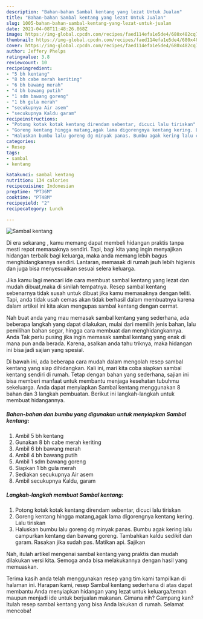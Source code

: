 ```yaml
---
description: "Bahan-bahan Sambal kentang yang lezat Untuk Jualan"
title: "Bahan-bahan Sambal kentang yang lezat Untuk Jualan"
slug: 1005-bahan-bahan-sambal-kentang-yang-lezat-untuk-jualan
date: 2021-04-08T11:48:26.868Z
image: https://img-global.cpcdn.com/recipes/faed114efa1e5de4/680x482cq70/sambal-kentang-foto-resep-utama.jpg
thumbnail: https://img-global.cpcdn.com/recipes/faed114efa1e5de4/680x482cq70/sambal-kentang-foto-resep-utama.jpg
cover: https://img-global.cpcdn.com/recipes/faed114efa1e5de4/680x482cq70/sambal-kentang-foto-resep-utama.jpg
author: Jeffery Phelps
ratingvalue: 3.8
reviewcount: 10
recipeingredient:
- "5 bh kentang"
- "8 bh cabe merah keriting"
- "6 bh bawang merah"
- "4 bh bawang putih"
- "1 sdm bawang goreng"
- "1 bh gula merah"
- "secukupnya Air asem"
- "secukupnya Kaldu garam"
recipeinstructions:
- "Potong kotak kotak kentang direndam sebentar, dicuci lalu tiriskan"
- "Goreng kentang hingga matang,agak lama digorengnya kentang kering. Lalu tiriskan"
- "Haluskan bumbu lalu goreng dg minyak panas. Bumbu agak kering lalu campurkan kentang dan bawang goreng. Tambahkan kaldu sedikit dan garam. Rasakan jika sudah pas. Matikan api. Sajikan"
categories:
- Resep
tags:
- sambal
- kentang

katakunci: sambal kentang 
nutrition: 134 calories
recipecuisine: Indonesian
preptime: "PT36M"
cooktime: "PT48M"
recipeyield: "2"
recipecategory: Lunch

---
```



![Sambal kentang](https://img-global.cpcdn.com/recipes/faed114efa1e5de4/680x482cq70/sambal-kentang-foto-resep-utama.jpg)

Di era  sekarang , kamu memang dapat membeli hidangan praktis tanpa mesti repot memasaknya sendiri. Tapi, bagi kita yang ingin menyajikan hidangan terbaik bagi keluarga, maka anda memang lebih bagus menghidangkannya sendiri. Lantaran, memasak di rumah jauh lebih higienis dan juga bisa menyesuaikan sesuai selera keluarga.

Jika kamu lagi mencari ide cara membuat sambal kentang yang lezat dan mudah dibuat,maka di sinilah tempatnya. Resep sambal kentang  sebenarnya tidak susah untuk dibuat jika kamu memasaknya dengan teliti. Tapi, anda tidak usah cemas akan tidak berhasil dalam membuatnya 
karena dalam artikel ini kita akan mengupas sambal kentang dengan cermat.  



Nah buat anda yang mau memasak sambal kentang yang sederhana, ada beberapa langkah yang dapat dilakukan, mulai dari memilih jenis bahan, lalu pemilihan bahan segar, hingga cara membuat dan menghidangkannya. Anda Tak perlu pusing jika ingin memasak sambal kentang yang enak di mana pun anda berada. Karena, asalkan anda  tahu triknya, maka hidangan ini bisa jadi sajian yang spesial.

Di bawah ini, ada beberapa cara mudah dalam mengolah resep sambal kentang yang siap dihidangkan. Kali ini, mari kita coba siapkan sambal kentang sendiri di rumah. Tetap dengan bahan yang sederhana, sajian ini bisa memberi manfaat untuk membantu menjaga kesehatan tubuhmu sekeluarga. Anda dapat menyiapkan Sambal kentang menggunakan 8 bahan dan 3 langkah pembuatan. Berikut ini langkah-langkah untuk membuat hidangannya.

<!--inarticleads1-->

##### Bahan-bahan dan bumbu yang digunakan untuk menyiapkan Sambal kentang:

1. Ambil 5 bh kentang
1. Gunakan 8 bh cabe merah keriting
1. Ambil 6 bh bawang merah
1. Ambil 4 bh bawang putih
1. Ambil 1 sdm bawang goreng
1. Siapkan 1 bh gula merah
1. Sediakan secukupnya Air asem
1. Ambil secukupnya Kaldu, garam




<!--inarticleads2-->

##### Langkah-langkah membuat Sambal kentang:

1. Potong kotak kotak kentang direndam sebentar, dicuci lalu tiriskan
1. Goreng kentang hingga matang,agak lama digorengnya kentang kering. Lalu tiriskan
1. Haluskan bumbu lalu goreng dg minyak panas. Bumbu agak kering lalu campurkan kentang dan bawang goreng. Tambahkan kaldu sedikit dan garam. Rasakan jika sudah pas. Matikan api. Sajikan




Nah, itulah artikel mengenai  sambal kentang  yang praktis dan mudah dilakukan versi kita. Semoga anda bisa melakukannya dengan hasil yang memuaskan. 

Terima kasih anda telah menggunakan resep yang tim kami tampilkan di halaman ini. Harapan kami, resep  Sambal kentang sederhana di atas dapat membantu Anda menyiapkan hidangan yang lezat untuk keluarga/teman maupun menjadi ide untuk berjualan makanan. Gimana nih? Gampang kan? Itulah resep sambal kentang yang bisa Anda lakukan di rumah. Selamat mencoba!

